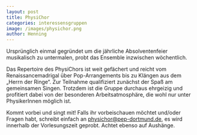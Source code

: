 ```yaml
---
layout: post
title: PhysiChor
categories: interessensgruppen
image: /images/physichor.png
author: Henning
---
```


Ursprünglich einmal gegründet um die jährliche Absolventenfeier musikalisch zu untermalen, probt das Ensemble inzwischen wöchentlich.

Das Repertoire des PhysiChors ist weit gefächert und reicht vom
Renaissancemadrigal über Pop-Arrangements bis zu Klängen aus dem „Herrn der Ringe“.
Zur Teilnahme qualifiziert zunächst der Spaß am gemeinsamen Singen.
Trotzdem ist die Gruppe durchaus ehrgeizig und profitiert dabei von der
besonderen Arbeitsatmosphäre, die wohl nur unter PhysikerInnen möglich ist.

Kommt vorbei und singt mit! Falls ihr vorbeischauen möchtet und/oder Fragen habt,
schreibt einfach an [physichor@pep-dortmund.de](mailto:physichor@pep-dortmund.de),
es wird innerhalb der Vorlesungszeit geprobt.
Achtet ebenso auf Aushänge.
